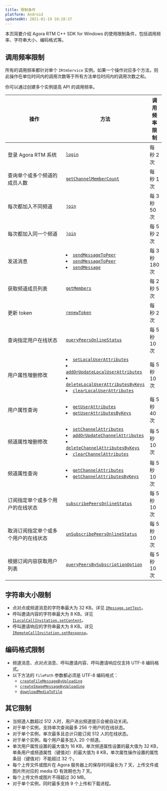 ```yaml
---
title: 限制条件
platform: Android
updatedAt: 2021-01-19 10:28:37
---
```


本页简要介绍 Agora RTM C++ SDK for Windows 的使用限制条件，包括调用频率、字符串大小、编码格式等。

## 调用频率限制

所有的调用频率都针对单个 <code>IRtmService</code> 实例。如果一个操作对应多个方法，则此操作在单位时间内的调用次数等于所有方法单位时间内的调用次数之和。

<div class="alert note">你可以通过创建多个实例提高 API 的调用频率。</div>

<style> table th:first-of-type {     width: 300px; } th:third-of-type {     width: 100px; }</style>

| 操作                                 | 方法                                                                                                                                                                                                                                                                                                                                                                                                                                                                                                                                                                                                                                                        | 调用频率限制   |
| ------------------------------------ | ----------------------------------------------------------------------------------------------------------------------------------------------------------------------------------------------------------------------------------------------------------------------------------------------------------------------------------------------------------------------------------------------------------------------------------------------------------------------------------------------------------------------------------------------------------------------------------------------------------------------------------------------------------- | -------------- |
| 登录 Agora RTM 系统                  | [`login`](/cn/Real-time-Messaging/API%20Reference/RTM_cpp/classagora_1_1rtm_1_1_i_rtm_service.html#a2433a0babbed76ab87084d131227346b)                                                                                                                                                                                                                                                                                                                                                                                                                                                                                                                       | 每秒 2 次      |
| 查询单个或多个频道的成员人数         | [`getChannelMemberCount`](/cn/Real-time-Messaging/API%20Reference/RTM_cpp/classagora_1_1rtm_1_1_i_rtm_service.html#a41dee47c6201acb2f29371b6e30249a5)                                                                                                                                                                                                                                                                                                                                                                                                                                                                                                       | 每秒 1 次      |
| 每次都加入不同频道                   | [`join`](/cn/Real-time-Messaging/API%20Reference/RTM_cpp/classagora_1_1rtm_1_1_i_channel.html#a6a54cdd8e5db526514e0ca84aa9cba4c)                                                                                                                                                                                                                                                                                                                                                                                                                                                                                                                            | 每 3 秒 50 次  |
| 每次都加入同一个频道                 | [`join`](/cn/Real-time-Messaging/API%20Reference/RTM_cpp/classagora_1_1rtm_1_1_i_channel.html#a6a54cdd8e5db526514e0ca84aa9cba4c)                                                                                                                                                                                                                                                                                                                                                                                                                                                                                                                            | 每 5 秒 2 次   |
| 发送消息                             | <li>[`sendMessageToPeer`](/cn/Real-time-Messaging/API%20Reference/RTM_cpp/classagora_1_1rtm_1_1_i_rtm_service.html#afec5391fa9c4ec2bfe9ac4e684705600) <li>[`sendMessageToPeer`](/cn/Real-time-Messaging/API%20Reference/RTM_cpp/classagora_1_1rtm_1_1_i_rtm_service.html#a08c1b3d444af5a2778ede48e4c677a52)<li>[`sendMessage`](/cn/Real-time-Messaging/API%20Reference/RTM_cpp/classagora_1_1rtm_1_1_i_channel.html#a4ae01f44d49f334f7c2950d95f327d30)                                                                                                                                                                                                      | 每 3 秒 180 次 |
| 获取频道成员列表                     | [`getMembers`](/cn/Real-time-Messaging/API%20Reference/RTM_cpp/classagora_1_1rtm_1_1_i_channel.html#a3f9c943059ac48a568c81798da38c3cb)                                                                                                                                                                                                                                                                                                                                                                                                                                                                                                                      | 每 2 秒 5 次   |
| 更新 token                           | [`renewToken`](/cn/Real-time-Messaging/API%20Reference/RTM_cpp/classagora_1_1rtm_1_1_i_rtm_service.html#a2c33be67bfec02d69041f1e8978f4559)                                                                                                                                                                                                                                                                                                                                                                                                                                                                                                                  | 每秒 2 次      |
| 查询指定用户在线状态                 | [`queryPeersOnlineStatus`](/cn/Real-time-Messaging/API%20Reference/RTM_cpp/classagora_1_1rtm_1_1_i_rtm_service.html#a3add0055c4455dc8d04bfc37edfd8e94)                                                                                                                                                                                                                                                                                                                                                                                                                                                                                                      | 每 5 秒 10 次  |
| 用户属性增删修改                     | <li>[`setLocalUserAttributes`](/cn/Real-time-Messaging/API%20Reference/RTM_cpp/classagora_1_1rtm_1_1_i_rtm_service.html#a86dcbfc38c665be8565f06c534338d33)<li>[`addOrUpdateLocalUserAttributes`](/cn/Real-time-Messaging/API%20Reference/RTM_cpp/classagora_1_1rtm_1_1_i_rtm_service.html#a0a63923bd1e81e60d6ca54213a329747)<li>[`deleteLocalUserAttributesByKeys`](/cn/Real-time-Messaging/API%20Reference/RTM_cpp/classagora_1_1rtm_1_1_i_rtm_service.html#acb669f6c4c28e08cdf889df11e1ddeb3)<li>[`clearLocalUserAttributes`](/cn/Real-time-Messaging/API%20Reference/RTM_cpp/classagora_1_1rtm_1_1_i_rtm_service.html#acc5eee875f4166fe455cde7aff1ad738) | 每 5 秒 10 次  |
| 用户属性查询                         | <li>[`getUserAttributes`](/cn/Real-time-Messaging/API%20Reference/RTM_cpp/classagora_1_1rtm_1_1_i_rtm_service.html#a14cac887f9adb390621dd0427092a65b)<li>[`getUserAttributesByKeys`](/cn/Real-time-Messaging/API%20Reference/RTM_cpp/classagora_1_1rtm_1_1_i_rtm_service.html#af011235917c291df5581f92afa35532f)                                                                                                                                                                                                                                                                                                                                            | 每 5 秒 40 次  |
| 频道属性增删修改                     | <li>[`setChannelAttributes`](/cn/Real-time-Messaging/API%20Reference/RTM_cpp/classagora_1_1rtm_1_1_i_rtm_service.html#aa229a7207062b510799166c1239412fa)<li>[`addOrUpdateChannelAttributes`](/cn/Real-time-Messaging/API%20Reference/RTM_cpp/classagora_1_1rtm_1_1_i_rtm_service.html#ae4068ff21c8e20e8eeb45ba21959c368)<li>[`deleteChannelAttributesByKeys`](/cn/Real-time-Messaging/API%20Reference/RTM_cpp/classagora_1_1rtm_1_1_i_rtm_service.html#a1a448f33be57b31f9952822426e5c4bd)<li>[`clearChannelAttributes`](/cn/Real-time-Messaging/API%20Reference/RTM_cpp/classagora_1_1rtm_1_1_i_rtm_service.html#aff6cff676e3fc3150ef5f27845c9a3d3)         | 每 5 秒 10 次  |
| 频道属性查询                         | <li>[`getChannelAttributes`](/cn/Real-time-Messaging/API%20Reference/RTM_cpp/classagora_1_1rtm_1_1_i_rtm_service.html#a3dc8409ed82d8f95a0839d5e9e7da564)<li>[`getChannelAttributesByKeys`](/cn/Real-time-Messaging/API%20Reference/RTM_cpp/classagora_1_1rtm_1_1_i_rtm_service.html#ac97f24f9d78e885e494a22be95db8d33)                                                                                                                                                                                                                                                                                                                                      | 每 5 秒 10 次  |
| 订阅指定单个或多个用户的在线状态     | [`subscribePeersOnlineStatus`](/cn/Real-time-Messaging/API%20Reference/RTM_cpp/classagora_1_1rtm_1_1_i_rtm_service.html#a3a0e2d4d79ac85e23eae0dcb114ba9f0)                                                                                                                                                                                                                                                                                                                                                                                                                                                                                                  | 每 5 秒 10 次  |
| 取消订阅指定单个或多个用户的在线状态 | [`unSubscribePeersOnlineStatus`](/cn/Real-time-Messaging/API%20Reference/RTM_cpp/classagora_1_1rtm_1_1_i_rtm_service.html#a027574f04151a9fded678fadba47441e)                                                                                                                                                                                                                                                                                                                                                                                                                                                                                                | 每 5 秒 10 次  |
| 根据订阅内容获取用户列表             | [`queryPeersBySubscriptionOption`](/cn/Real-time-Messaging/API%20Reference/RTM_cpp/classagora_1_1rtm_1_1_i_rtm_service.html#a063bd3db39660a7a3513378ce03f4456)                                                                                                                                                                                                                                                                                                                                                                                                                                                                                              | 每 5 秒 10 次  |

## 字符串大小限制

- 点对点或频道消息的字符串最大为 32 KB。详见 [`IMessage.setText`](/cn/Real-time-Messaging/API%20Reference/RTM_cpp/classagora_1_1rtm_1_1_i_message.html#a2e93098d5a3819e9d4cf8d42641474ae)。
- 呼叫邀请内容的字符串最大为 8 KB。详见 [`ILocalCallInvitation.setContent`](/cn/Real-time-Messaging/API%20Reference/RTM_cpp/classagora_1_1rtm_1_1_i_local_call_invitation.html#aaf4b356b7602cad2bdb998250617c920)。
- 呼叫邀请响应的字符串最大为 8 KB。详见 [`IRemoteCallInvitation.setResponse`](/cn/Real-time-Messaging/API%20Reference/RTM_cpp/classagora_1_1rtm_1_1_i_remote_call_invitation.html#a77c8a0902f9dce36525a66575a6ae8a5)。

## 编码格式限制

- 频道消息、点对点消息、呼叫邀请内容、呼叫邀请响应仅支持 UTF-8 编码格式。
- 以下方法的 `filePath` 参数都必须是 UTF-8 编码格式：
  - [`createFileMessageByUploading`](/cn/Real-time-Messaging/API%20Reference/RTM_cpp/classagora_1_1rtm_1_1_i_rtm_service.html#a99f2137ec43be135b369b7d6927b6138)
  - [`createImageMessageByUploading`](/cn/Real-time-Messaging/API%20Reference/RTM_cpp/classagora_1_1rtm_1_1_i_rtm_service.html#a7192d93f365c28e2d0b91547716fb5a9)
  - [`downloadMediaToFile`](/cn/Real-time-Messaging/API%20Reference/RTM_cpp/classagora_1_1rtm_1_1_i_rtm_service.html#a70584eb57e97476b1da072f737d88c95)

## 其它限制

- 当频道人数超过 512 人时，用户进出频道提示会被自动关闭。
- 对于单个实例，支持单次查询最多 256 个用户的在线状态。
- 对于单个实例，单次最多且总计只能订阅 512 人的在线状态。
- 对于单个实例，每个用户最多加入 20 个频道。
- 单次用户属性设置的最大值为 16 KB，单次频道属性设置的最大值为 32 KB，单条用户或频道属性（键值对）的最大值为 8 KB，单次属性操作设置的属性条目（键值对）不能超过 32 个。
- 每个上传文件或图片在 Agora 服务器上的保存时间最长为 7 天，上传文件或图片所对应的 media ID 有效期也为 7 天。
- 每个上传文件或图片不得超过 30 MB。
- 对于单个实例，同时最多支持 9 个上传和下载进程。
